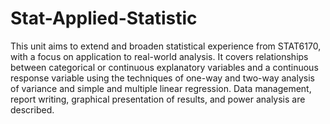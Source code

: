 # Stat-Applied-Statistic

This unit aims to extend and broaden statistical experience from STAT6170, with a focus on application to real-world analysis. It covers relationships between categorical or continuous explanatory variables and a continuous response variable using the techniques of one-way and two-way analysis of variance and simple and multiple linear regression. Data management, report writing, graphical presentation of results, and power analysis are described.
